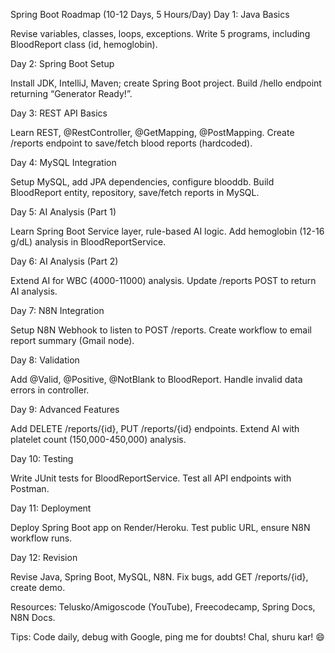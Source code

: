 Spring Boot Roadmap (10-12 Days, 5 Hours/Day)
Day 1: Java Basics

Revise variables, classes, loops, exceptions.
Write 5 programs, including BloodReport class (id, hemoglobin).

Day 2: Spring Boot Setup

Install JDK, IntelliJ, Maven; create Spring Boot project.
Build /hello endpoint returning “Generator Ready!”.

Day 3: REST API Basics

Learn REST, @RestController, @GetMapping, @PostMapping.
Create /reports endpoint to save/fetch blood reports (hardcoded).

Day 4: MySQL Integration

Setup MySQL, add JPA dependencies, configure blooddb.
Build BloodReport entity, repository, save/fetch reports in MySQL.

Day 5: AI Analysis (Part 1)

Learn Spring Boot Service layer, rule-based AI logic.
Add hemoglobin (12-16 g/dL) analysis in BloodReportService.

Day 6: AI Analysis (Part 2)

Extend AI for WBC (4000-11000) analysis.
Update /reports POST to return AI analysis.

Day 7: N8N Integration

Setup N8N Webhook to listen to POST /reports.
Create workflow to email report summary (Gmail node).

Day 8: Validation

Add @Valid, @Positive, @NotBlank to BloodReport.
Handle invalid data errors in controller.

Day 9: Advanced Features

Add DELETE /reports/{id}, PUT /reports/{id} endpoints.
Extend AI with platelet count (150,000-450,000) analysis.

Day 10: Testing

Write JUnit tests for BloodReportService.
Test all API endpoints with Postman.

Day 11: Deployment

Deploy Spring Boot app on Render/Heroku.
Test public URL, ensure N8N workflow runs.

Day 12: Revision

Revise Java, Spring Boot, MySQL, N8N.
Fix bugs, add GET /reports/{id}, create demo.


Resources: Telusko/Amigoscode (YouTube), Freecodecamp, Spring Docs, N8N Docs.

Tips: Code daily, debug with Google, ping me for doubts! Chal, shuru kar! 😄
